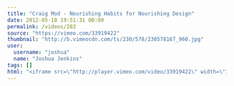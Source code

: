 ```yaml
---
title: "Craig Mod - Nourishing Habits for Nourishing Design"
date: 2012-05-18 19:51:31 00:00
permalink: /videos/283
source: "https://vimeo.com/33919422"
thumbnail: "http://b.vimeocdn.com/ts/230/578/230578167_960.jpg"
user:
  username: "joshua"
  name: "Joshua Jenkins"
tags: []
html: "<iframe src=\"http://player.vimeo.com/video/33919422\" width=\"1280\" height=\"720\" frameborder=\"0\" webkitallowfullscreen mozallowfullscreen allowfullscreen></iframe>"
---
```


